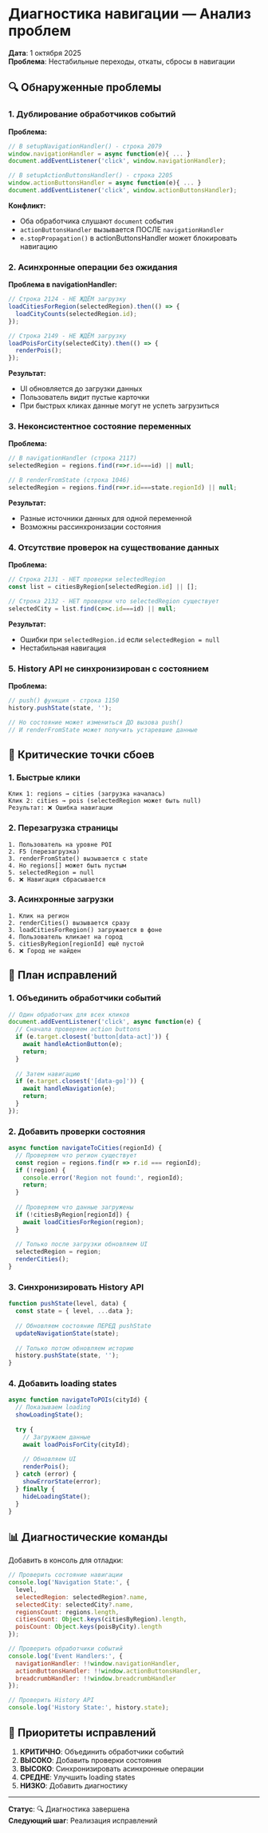 # Диагностика навигации — Анализ проблем

**Дата**: 1 октября 2025  
**Проблема**: Нестабильные переходы, откаты, сбросы в навигации

## 🔍 Обнаруженные проблемы

### 1. **Дублирование обработчиков событий**

**Проблема:**
```javascript
// В setupNavigationHandler() - строка 2079
window.navigationHandler = async function(e){ ... }
document.addEventListener('click', window.navigationHandler);

// В setupActionButtonsHandler() - строка 2205  
window.actionButtonsHandler = async function(e){ ... }
document.addEventListener('click', window.actionButtonsHandler);
```

**Конфликт:**
- Оба обработчика слушают `document` события
- `actionButtonsHandler` вызывается ПОСЛЕ `navigationHandler`
- `e.stopPropagation()` в actionButtonsHandler может блокировать навигацию

### 2. **Асинхронные операции без ожидания**

**Проблема в navigationHandler:**
```javascript
// Строка 2124 - НЕ ЖДЁМ загрузку
loadCitiesForRegion(selectedRegion).then(() => {
  loadCityCounts(selectedRegion.id);
});

// Строка 2149 - НЕ ЖДЁМ загрузку  
loadPoisForCity(selectedCity).then(() => {
  renderPois();
});
```

**Результат:**
- UI обновляется до загрузки данных
- Пользователь видит пустые карточки
- При быстрых кликах данные могут не успеть загрузиться

### 3. **Неконсистентное состояние переменных**

**Проблема:**
```javascript
// В navigationHandler (строка 2117)
selectedRegion = regions.find(r=>r.id===id) || null;

// В renderFromState (строка 1046) 
selectedRegion = regions.find(r=>r.id===state.regionId) || null;
```

**Результат:**
- Разные источники данных для одной переменной
- Возможны рассинхронизации состояния

### 4. **Отсутствие проверок на существование данных**

**Проблема:**
```javascript
// Строка 2131 - НЕТ проверки selectedRegion
const list = citiesByRegion[selectedRegion.id] || [];

// Строка 2132 - НЕТ проверки что selectedRegion существует
selectedCity = list.find(c=>c.id===id) || null;
```

**Результат:**
- Ошибки при `selectedRegion.id` если `selectedRegion = null`
- Нестабильная навигация

### 5. **History API не синхронизирован с состоянием**

**Проблема:**
```javascript
// push() функция - строка 1150
history.pushState(state, '');

// Но состояние может измениться ДО вызова push()
// И renderFromState может получить устаревшие данные
```

## 🚨 Критические точки сбоев

### 1. **Быстрые клики**
```
Клик 1: regions → cities (загрузка началась)
Клик 2: cities → pois (selectedRegion может быть null)
Результат: ❌ Ошибка навигации
```

### 2. **Перезагрузка страницы**
```
1. Пользователь на уровне POI
2. F5 (перезагрузка)
3. renderFromState() вызывается с state
4. Но regions[] может быть пустым
5. selectedRegion = null
6. ❌ Навигация сбрасывается
```

### 3. **Асинхронные загрузки**
```
1. Клик на регион
2. renderCities() вызывается сразу
3. loadCitiesForRegion() загружается в фоне
4. Пользователь кликает на город
5. citiesByRegion[regionId] ещё пустой
6. ❌ Город не найден
```

## 🔧 План исправлений

### 1. **Объединить обработчики событий**
```javascript
// Один обработчик для всех кликов
document.addEventListener('click', async function(e) {
  // Сначала проверяем action buttons
  if (e.target.closest('button[data-act]')) {
    await handleActionButton(e);
    return;
  }
  
  // Затем навигацию
  if (e.target.closest('[data-go]')) {
    await handleNavigation(e);
    return;
  }
});
```

### 2. **Добавить проверки состояния**
```javascript
async function navigateToCities(regionId) {
  // Проверяем что регион существует
  const region = regions.find(r => r.id === regionId);
  if (!region) {
    console.error('Region not found:', regionId);
    return;
  }
  
  // Проверяем что данные загружены
  if (!citiesByRegion[regionId]) {
    await loadCitiesForRegion(region);
  }
  
  // Только после загрузки обновляем UI
  selectedRegion = region;
  renderCities();
}
```

### 3. **Синхронизировать History API**
```javascript
function pushState(level, data) {
  const state = { level, ...data };
  
  // Обновляем состояние ПЕРЕД pushState
  updateNavigationState(state);
  
  // Только потом обновляем историю
  history.pushState(state, '');
}
```

### 4. **Добавить loading states**
```javascript
async function navigateToPOIs(cityId) {
  // Показываем loading
  showLoadingState();
  
  try {
    // Загружаем данные
    await loadPoisForCity(cityId);
    
    // Обновляем UI
    renderPois();
  } catch (error) {
    showErrorState(error);
  } finally {
    hideLoadingState();
  }
}
```

## 📊 Диагностические команды

Добавить в консоль для отладки:

```javascript
// Проверить состояние навигации
console.log('Navigation State:', {
  level,
  selectedRegion: selectedRegion?.name,
  selectedCity: selectedCity?.name,
  regionsCount: regions.length,
  citiesCount: Object.keys(citiesByRegion).length,
  poisCount: Object.keys(poisByCity).length
});

// Проверить обработчики событий
console.log('Event Handlers:', {
  navigationHandler: !!window.navigationHandler,
  actionButtonsHandler: !!window.actionButtonsHandler,
  breadcrumbHandler: !!window.breadcrumbHandler
});

// Проверить History API
console.log('History State:', history.state);
```

## 🎯 Приоритеты исправлений

1. **КРИТИЧНО**: Объединить обработчики событий
2. **ВЫСОКО**: Добавить проверки состояния
3. **ВЫСОКО**: Синхронизировать асинхронные операции
4. **СРЕДНЕ**: Улучшить loading states
5. **НИЗКО**: Добавить диагностику

---

**Статус**: 🔍 Диагностика завершена  
**Следующий шаг**: Реализация исправлений
